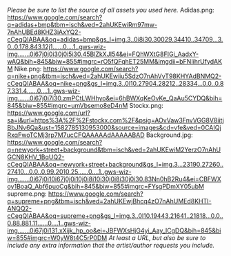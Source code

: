 *Please be sure to list the source of all assets you used here.*
Adidas.png: https://www.google.com/search?q=adidas+bmp&tbm=isch&ved=2ahUKEwiRm97mw-7nAhUBEd8KHZ3iAxYQ2-cCegQIABAA&oq=adidas+bmp&gs_l=img.3..0i8i30.30029.34410..34709...3.0..0.178.843.12j1......0....1..gws-wiz-img.......0i67j0j0i30j0i5i30.45BlZkXJI54&ei=FQhWXtG8FIGi_AadxY-wAQ&bih=845&biw=855#imgrc=rO5fQFqhET25MM&imgdii=bFNIihrUfydAKM
Nike.png: https://www.google.com/search?q=nike+png&tbm=isch&ved=2ahUKEwiiu5SdzO7nAhVyT98KHYAdBNMQ2-cCegQIABAA&oq=nike+png&gs_l=img.3..0l10.27904.28212..28334...0.0..0.87.331.4......0....1..gws-wiz-img.......0i67j0i7i30.zmPCtLWHhyo&ei=6hBWXqKeOvKe_QaAu5CYDQ&bih=845&biw=855#imgrc=umVbsemo8eD4nM
Stockx.png: https://www.google.com/url?sa=i&url=https%3A%2F%2Fstockx.com%2F&psig=AOvVaw3FnvVGG8V8iitjBbJNv6Qa&ust=1582785130953000&source=images&cd=vfe&ved=0CAIQjRxqFwoTCMj3rp7M7ucCFQAAAAAdAAAAABAD
Background.jpg:
https://www.google.com/search?q=newyork+street+background&tbm=isch&ved=2ahUKEwiM2YerzO7nAhUGCN8KHV_1BqUQ2-cCegQIABAA&oq=newyork+street+background&gs_l=img.3...23190.27260..27410...0.0..0.99.2010.25......0....1..gws-wiz-img.......0i67j0i10i67j0j0i10j0i8i10i30j0i8i30j0i30.83Nn0hB2Ru4&ei=CBFWXoy1BoaQ_Abf6puoCg&bih=845&biw=855#imgrc=FYsgPDmXY05ubM
supreme.png:
https://www.google.com/search?q=supreme+png&tbm=isch&ved=2ahUKEwjBhcq4zO7nAhUMEd8KHTI-ANQQ2-cCegQIABAA&oq=supreme+png&gs_l=img.3..0l10.19443.21641..21818...0.0..0.88.881.11......0....1..gws-wiz-img.......0i67j0i131.xXijk_hp_oo&ei=JBFWXsHjG4yi_Aay_ICgDQ&bih=845&biw=855#imgrc=W0yW8t4C5rP0DM
*At least a URL, but also be sure to include any extra information that the artist/author requests you include.*

